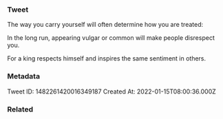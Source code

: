 ### Tweet
The way you carry yourself will often determine how you are treated:

In the long run, appearing vulgar or common will make people disrespect you.

For a king respects himself and inspires the same sentiment in others.

### Metadata
Tweet ID: 1482261420016349187
Created At: 2022-01-15T08:00:36.000Z

### Related

